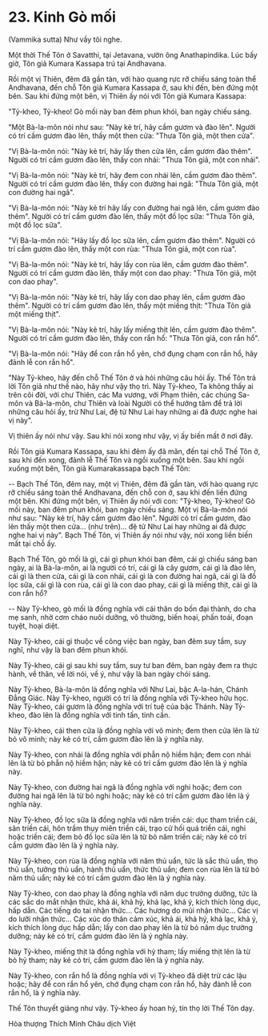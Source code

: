 # 23. Kinh Gò mối
(Vammika sutta)
Như vầy tôi nghe.

Một thời Thế Tôn ở Savatthi, tại Jetavana, vườn ông Anathapindika. Lúc bấy giờ, Tôn giả Kumara Kassapa trú tại Andhavana. 

Rồi một vị Thiên, đêm đã gần tàn, với hào quang rực rỡ chiếu sáng toàn thể Andhavana, đến chỗ Tôn giả Kumara Kassapa ở, sau khi đến, bèn đứng một bên. Sau khi đứng một bên, vị Thiên ấy nói với Tôn giả Kumara Kassapa: 

"Tỷ-kheo, Tỷ-kheo! Gò mối này ban đêm phun khói, ban ngày chiếu sáng. 

"Một Bà-la-môn nói như sau: "Này kẻ trí, hãy cầm gươm và đào lên". Người có trí cầm gươm đào lên, thấy một then cửa: "Thưa Tôn giả, một then cửa". 

"Vị Bà-la-môn nói: "Này kẻ trí, hãy lấy then cửa lên, cầm gươm đào thêm". Người có trí cầm gươm đào lên, thấy con nhái: "Thưa Tôn giả, một con nhái". 

"Vị Bà-la-môn nói: "Này kẻ trí, hãy đem con nhái lên, cầm gươm đào thêm". Người có trí cầm gươm đào lên, thấy con đường hai ngã: "Thưa Tôn giả, một con đường hai ngã". 

"Vị Bà-la-môn nói: "Này kẻ trí hãy lấy con đường hai ngã lên, cầm gươm đào thêm". Người có trí cầm gươm đào lên, thấy một đồ lọc sữa: "Thưa Tôn giả, một đồ lọc sữa". 

"Vị Bà-la-môn nói: "Hãy lấy đồ lọc sữa lên, cầm gươm đào thêm". Người có trí cầm gươm đào lên, thấy một con rùa: "Thưa Tôn giả, một con rùa". 

"Vị Bà-la-môn nói: "Này kẻ trí, hãy lấy con rùa lên, cầm gươm đào thêm". Người có trí cầm gươm đào lên, thấy một con dao phay: "Thưa Tôn giả, một con dao phay". 

"Vị Bà-la-môn nói: "Này kẻ trí, hãy lấy con dao phay lên, cầm gươm đào thêm". Người có trí cầm gươm đào lên, thấy một miếng thịt: "Thưa Tôn giả một miếng thịt". 

"Vị Bà-la-môn nói: "Này kẻ trí, hãy lấy miếng thịt lên, cầm gươm đào thêm". Người có trí cầm gươm đào lên, thấy con rắn hổ: "Thưa Tôn giả, con rắn hổ". 

"Vị Bà-la-môn nói: "Hãy để con rắn hổ yên, chớ đụng chạm con rắn hổ, hãy đảnh lễ con rắn hổ". 

"Này Tỷ-kheo, hãy đến chỗ Thế Tôn ở và hỏi những câu hỏi ấy. Thế Tôn trả lời Tôn giả như thế nào, hãy như vậy thọ trì. Này Tỷ-kheo, Ta không thấy ai trên cõi đời, với chư Thiên, các Ma vương, với Phạm thiên, các chúng Sa-môn và Bà-la-môn, chư Thiên và loài Người có thể hướng tâm để trả lời những câu hỏi ấy, trừ Như Lai, đệ tử Như Lai hay những ai đã được nghe hai vị này". 

Vị thiên ấy nói như vậy. Sau khi nói xong như vậy, vị ấy biến mất ở nơi đây. 

Rồi Tôn giả Kumara Kassapa, sau khi đêm ấy đã mãn, đến tại chỗ Thế Tôn ở, sau khi đến xong, đảnh lễ Thế Tôn và ngồi xuống một bên. Sau khi ngồi xuống một bên, Tôn giả Kumarakassapa bạch Thế Tôn:

-- Bạch Thế Tôn, đêm nay, một vị Thiên, đêm đã gần tàn, với hào quang rực rỡ chiếu sáng toàn thể Andhavana, đến chỗ con ở, sau khi đến liền đứng một bên. Khi đứng một bên, vị Thiên ấy nói với con: "Tỷ-kheo, Tỷ-kheo! Gò mối này, ban đêm phun khói, ban ngày chiếu sáng. Một vị Bà-la-môn nói như sau: "Này kẻ trí, hãy cầm gươm đào lên". Người có trí cầm gươm, đào lên thấy một then cửa... (như trên)... đệ tử Như Lai hay những ai đã được nghe hai vị này". Bạch Thế Tôn, vị Thiên ấy nói như vậy, nói xong liền biến mất tại chỗ ấy. 

Bạch Thế Tôn, gò mối là gì, cái gì phun khói ban đêm, cái gì chiếu sáng ban ngày, ai là Bà-la-môn, ai là người có trí, cái gì là cây gươm, cái gì là đào lên, cái gì là then cửa, cái gì là con nhái, cái gì là con đường hai ngã, cái gì là đồ lọc sữa, cái gì là con rùa, cái gì là con dao phay, cái gì là miếng thịt, cái gì là con rắn hổ?

-- Này Tỷ-kheo, gò mối là đồng nghĩa với cái thân do bốn đại thành, do cha mẹ sanh, nhờ cơm cháo nuôi dưỡng, vô thường, biến hoại, phấn toái, đoạn tuyệt, hoại diệt.

Này Tỷ-kheo, cái gì thuộc về công việc ban ngày, ban đêm suy tầm, suy nghĩ, như vậy là ban đêm phun khói.

Này Tỷ-kheo, cái gì sau khi suy tầm, suy tư ban đêm, ban ngày đem ra thực hành, về thân, về lời nói, về ý, như vậy là ban ngày chói sáng. 

Này Tỷ-kheo, Bà-la-môn là đồng nghĩa với Như Lai, bậc A-la-hán, Chánh Đẳng Giác. Này Tỷ-kheo, người có trí là đồng nghĩa với Tỷ-kheo hữu học. Này Tỷ-kheo, cái gươm là đồng nghĩa với trí tuệ của bậc Thánh. Này Tỷ-kheo, đào lên là đồng nghĩa với tinh tấn, tinh cần. 

Này Tỷ-kheo, cái then cửa là đồng nghĩa với vô minh; đem then cửa lên là từ bỏ vô minh; này kẻ có trí, cầm gươm đào lên là ý nghĩa này. 

Này Tỷ-kheo, con nhái là đồng nghĩa với phẫn nộ hiềm hận; đem con nhái lên là từ bỏ phẫn nộ hiềm hận; này kẻ có trí cầm gươm đào lên là ý nghĩa này.

Này Tỷ-kheo, con đường hai ngã là đồng nghĩa với nghi hoặc; đem con đường hai ngã lên là từ bỏ nghi hoặc; này kẻ có trí cầm gươm đào lên là ý nghĩa này. 

Này Tỷ-kheo, đồ lọc sữa là đồng nghĩa với năm triền cái: dục tham triền cái, sân triền cái, hôn trầm thụy miên triền cái, trạo cử hối quá triền cái, nghi hoặc triền cái; đem bỏ đồ lọc sữa lên là từ bỏ năm triền cái; này kẻ có trí cầm gươm đào lên là ý nghĩa này. 

Này Tỷ-kheo, con rùa là đồng nghĩa với năm thủ uẩn, tức là sắc thủ uẩn, thọ thủ uẩn, tưởng thủ uẩn, hành thủ uẩn, thức thủ uẩn; đem con rùa lên là từ bỏ năm thủ uẩn; này kẻ có trí cầm gươm đào lên là ý nghĩa này.

Này Tỷ-kheo, con dao phay là đồng nghĩa với năm dục trưởng dưỡng, tức là các sắc do mắt nhận thức, khả ái, khả hỷ, khả lạc, khả ý, kích thích lòng dục, hấp dẫn. Các tiếng do tai nhận thức... Các hương do mũi nhận thức... Các vị do lưỡi nhận thức... Các xúc do thân cảm xúc, khả ái, khả hỷ, khả lạc, khả ý, kích thích lòng dục hấp dẫn; lấy con dao phay lên là từ bỏ năm dục trưởng dưỡng; này kẻ có trí, cầm gươm đào lên là ý nghĩa này.

Này Tỷ-kheo, miếng thịt là đồng nghĩa với hỷ tham; lấy miếng thịt lên là từ bỏ hỷ tham; này kẻ có trí, cầm gươm đào lên là ý nghĩa này. 

Này Tỷ-kheo, con rắn hổ là đồng nghĩa với vị Tỷ-kheo đã diệt trừ các lậu hoặc; hãy để con rắn hổ yên, chớ đụng chạm con rắn hổ, hãy đảnh lễ con rắn hổ, là ý nghĩa này.

Thế Tôn thuyết giảng như vậy. Tỷ-kheo ấy hoan hỷ, tín thọ lời Thế Tôn dạy. 

Hòa thượng Thích Minh Châu dịch Việt
